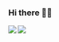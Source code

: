 ### Hi there 👋:pray:

<img align="left"  src="https://github-readme-stats.vercel.app/api?username=aabiskar&count_private=true&show_icons=true&hide=prs" />
<img  align="left" src="https://github-readme-stats.vercel.app/api/top-langs/?username=aabiskar" />

<!--
**aabiskar/aabiskar** is a ✨ _special_ ✨ repository because its `README.md` (this file) appears on your GitHub profile.

Here are some ideas to get you started:

- 🔭 I’m currently working on ...
- 🌱 I’m currently learning ...
- 👯 I’m looking to collaborate on ...
- 🤔 I’m looking for help with ...
- 💬 Ask me about ...
- 📫 How to reach me: ...
- 😄 Pronouns: ...
- ⚡ Fun fact: ...
-->
